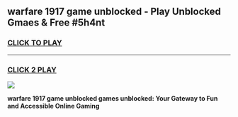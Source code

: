 
## warfare 1917 game unblocked - Play Unblocked Gmaes & Free #5h4nt
<h3>
<a href="https://news.freeplayer.one?title=warfare_1917_game_unblocked&ref=03M">CLICK TO PLAY</a></h3>
<hr>

<h3>
<a href="https://news.freeplayer.one?title=warfare_1917_game_unblocked&ref=03M">CLICK 2 PLAY</a>
  
</h3>

<a href="https://news.freeplayer.one?title=warfare_1917_game_unblocked&ref=03M"><img src="https://clearcache.store/games.png"></a>


**warfare 1917 game unblocked games unblocked: Your Gateway to Fun and Accessible Online Gaming**

